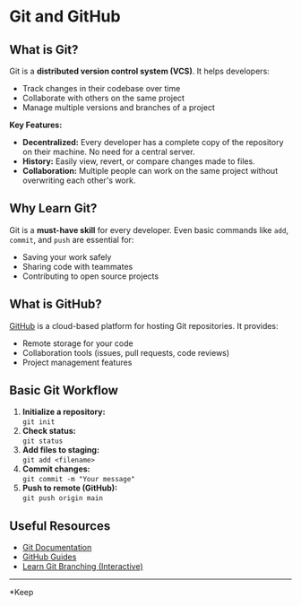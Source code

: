 # Git and GitHub

## What is Git?

Git is a **distributed version control system (VCS)**. It helps developers:
- Track changes in their codebase over time
- Collaborate with others on the same project
- Manage multiple versions and branches of a project

**Key Features:**
- **Decentralized:** Every developer has a complete copy of the repository on their machine. No need for a central server.
- **History:** Easily view, revert, or compare changes made to files.
- **Collaboration:** Multiple people can work on the same project without overwriting each other's work.

## Why Learn Git?

Git is a **must-have skill** for every developer. Even basic commands like `add`, `commit`, and `push` are essential for:
- Saving your work safely
- Sharing code with teammates
- Contributing to open source projects

## What is GitHub?

[GitHub](https://github.com/) is a cloud-based platform for hosting Git repositories. It provides:
- Remote storage for your code
- Collaboration tools (issues, pull requests, code reviews)
- Project management features

## Basic Git Workflow

1. **Initialize a repository:**  
   `git init`
2. **Check status:**  
   `git status`
3. **Add files to staging:**  
   `git add <filename>`
4. **Commit changes:**  
   `git commit -m "Your message"`
5. **Push to remote (GitHub):**  
   `git push origin main`

## Useful Resources

- [Git Documentation](https://git-scm.com/doc)
- [GitHub Guides](https://guides.github.com/)
- [Learn Git Branching (Interactive)](https://learngitbranching.js.org/)

---

*Keep

